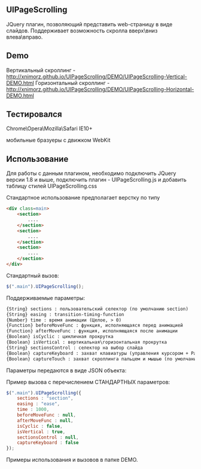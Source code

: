 ## UIPageScrolling

JQuery плагин, позволяющий представить web-страницу в виде слайдов.
Поддерживает возможность скролла вверх\вниз влева\вправо.

## Demo
Вертикальный скроллинг - http://xnimorz.github.io/UIPageScrolling/DEMO/UIPageScrolling-Vertical-DEMO.html
Горизонтальный скроллинг - http://xnimorz.github.io/UIPageScrolling/DEMO/UIPageScrolling-Horizontal-DEMO.html

## Тестировался

Chrome\Opera\Mozilla\Safari
IE10+

мобильные бразуеры с движком WebKit


## Использование

Для работы с данным плагином, необходимо подключить JQuery версии 1.8 и выше, подключить плагин -
UIPageScrolling.js и добавить таблицу стилей UIPageScrolling.css

Стандартное использование предполагает верстку по типу

````html
<div class=main>
    <section>
        ....
    </section>
    <section>
        ....
    </section>
    <section>
        ....
    </section>
</div>
````

Стандартный вызов:
````javascript
$(".main").UIPageScrolling();
````
Поддерживаемые параметры:
````html
{String} sections : пользовательский селектор (по умолчанию section)
{String} easing : transition-timing-function
{Number} time : время анимации (Целое, > 0)
{Function} beforeMoveFunc : функция, исполняющаяся перед анимацией
{Function} afterMoveFunc : функция, исполняющаяся после анимации
{Boolean} isCyclic : цикличная прокрутка
{Boolean} isVertical : вертикальная\горизонтальная прокрутка
{String} sectionsControl : селектор на выбор слайда
{Boolean} captureKeyboard : захват клавиатуры (управления курсором + Page Up\Down)
{Boolean} captureTouch : захват скроллинга пальцем и мышью (по умолчанию - отключено (false))</div>
````
Параметры передаются в виде JSON объекта:

Пример вызова с перечислением СТАНДАРТНЫХ параметров:
````javascript
$(".main").UIPageScrolling({
    sections : "section",
    easing : "ease",
    time : 1000,
    beforeMoveFunc : null,
    afterMoveFunc : null,
    isCyclic : false,
    isVertical : true,
    sectionsControl : null,
    captureKeyboard : false
});
````
Примеры использования и вызовов в папке DEMO.



